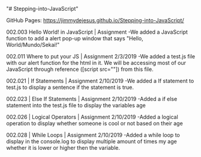 "# Stepping-into-JavaScript"

GitHub Pages: https://jimmydejesus.github.io/Stepping-into-JavaScript/

002.003 Hello World! in JavaScript | Assignment
 -We added a JavaScript function to add a alert pop-up window that says
   "Hello, World/Mundo/Sekai!"

002.011 Where to put your JS | Assignment 2/3/2019
  -We added a test.js file with our alert function for the html in it.       We will be accessing most of our JavaScript through reference             ([script src=""]) from this file.

002.021 | If Statements | Assignment 2/10/2019
  -We added a If statement to test.js to display a sentence if the statement is true.

002.023 | Else If Statements | Assignment 2/10/2019
  -Added a if else statement into the test.js file to display the variables age


002.026 | Logical Operators | Assignment 2/10/2019
  -Added a logical operation to display whether someone is cool or not based on their age

002.028 | While Loops | Assignment 2/10/2019
  -Added a while loop to display in the console.log to display multiple amount of times my age whether it is lower or higher then the variable.
